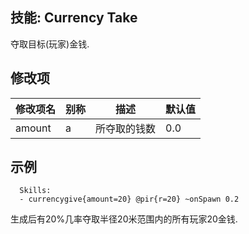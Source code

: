 技能: Currency Take
--------------------------

夺取目标(玩家)金钱.

修改项
----------

| 修改项名 | 别称    | 描述                                                                                                    | 默认值 |
|-----------|------------|----------------------------------------------------------------------------------------------------------------|---------------|
| amount | a | 所夺取的钱数 | 0.0 |

示例
--------

      Skills:
      - currencygive{amount=20} @pir{r=20} ~onSpawn 0.2

生成后有20%几率夺取半径20米范围内的所有玩家20金钱.
